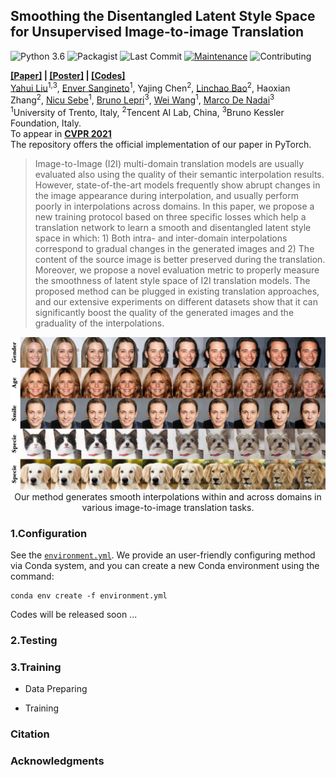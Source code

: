 
## Smoothing the Disentangled Latent Style Space for Unsupervised Image-to-image Translation

![Python 3.6](https://img.shields.io/badge/python-3.6.7-green.svg)
![Packagist](https://img.shields.io/badge/Pytorch-1.4.0-red.svg)
![Last Commit](https://img.shields.io/github/last-commit/yhlleo/SmoothingLatentSpace)
[![Maintenance](https://img.shields.io/badge/Maintained%3F-yes-blue.svg)]((https://github.com/yhlleo/SmoothingLatentSpace/graphs/commit-activity))
![Contributing](https://img.shields.io/badge/contributions-welcome-brightgreen.svg?style=flat)

**[[Paper]](./) | [[Poster]](./) | [[Codes]](https://github.com/yhlleo/SmoothingLatentSpace)** <br> 
[Yahui Liu](https://yhlleo.github.io/)<sup>1,3</sup>, 
[Enver Sangineto](https://scholar.google.com/citations?user=eJZlvlAAAAAJ&hl=it)<sup>1</sup>, 
Yajing Chen<sup>2</sup>, 
[Linchao Bao](https://scholar.google.com/citations?user=xQZMbkUAAAAJ&hl=en)<sup>2</sup>, 
Haoxian Zhang<sup>2</sup>, 
[Nicu Sebe](https://scholar.google.com/citations?user=stFCYOAAAAAJ&hl=en)<sup>1</sup>, 
[Bruno Lepri](https://scholar.google.com/citations?hl=en&user=JfcopG0AAAAJ)<sup>3</sup>,
[Wei Wang](https://scholar.google.com/citations?hl=en&user=k4SdlbcAAAAJ)<sup>1</sup>,
[Marco De Nadai](https://scholar.google.com/citations?user=_4-U61wAAAAJ&hl=en)<sup>3</sup> <br>
<sup>1</sup>University of Trento, Italy, <sup>2</sup>Tencent AI Lab, China, <sup>3</sup>Bruno Kessler Foundation, Italy. <br>
To appear in **[CVPR 2021](http://cvpr2021.thecvf.com/)**  <br>
The repository offers the official implementation of our paper in PyTorch.

> Image-to-Image (I2I) multi-domain translation models are usually evaluated also using the quality of their semantic interpolation results. However, state-of-the-art models frequently show abrupt changes in the image appearance during interpolation, and usually perform poorly in interpolations across domains. In this paper, we propose a new training protocol based on three specific losses which help a translation network to learn a smooth and disentangled latent style space in which: 1) Both intra- and inter-domain interpolations correspond to gradual changes in the generated images and 2) The content of the source image is better preserved during the translation. Moreover, we propose a novel evaluation metric to properly measure the smoothness of latent style space  of I2I translation models. The proposed method can be plugged in existing translation approaches, and our extensive experiments on different datasets show that it can significantly boost the quality of the generated images and the graduality of the interpolations. 

<p align="center">
<img src="figures/teaser.jpg" width="800px"/>
<br>
Our method generates smooth interpolations within and across domains in various image-to-image translation tasks.
</p>

### 1.Configuration

See the [`environment.yml`](./environment.yml). We provide an user-friendly configuring method via Conda system, and you can create a new Conda environment using the command:

```
conda env create -f environment.yml
```

Codes will be released soon ...

### 2.Testing

### 3.Training

 - Data Preparing

 - Training

### Citation


### Acknowledgments 
